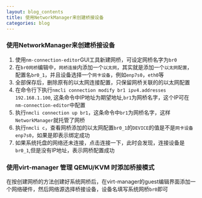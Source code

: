 ```yaml
---
layout: blog_contents
title: 使用NetworkManager来创建桥接设备
categories: blog
---
```


### 使用NetworkManager来创建桥接设备

1. 使用`nm-connection-editor`GUI工具新建网桥，可设定网桥名字为`br0`
2. 在`br0网桥`编辑中，`网桥连接`内添加一个`以太网`，其实就是添加一个`以太网配置`，配置名`br0_1`，并且设备选择一个`网卡设备`，例如`enp7s0`，`eth0`等
3. 全部保存后，删除原有的以太网连接配置，只保留网桥关联的的以太网配置
4. 在命令行下执行`nmcli connection modify br1 ipv4.addresses 192.168.1.100`, 这条命令中IP地址为期望地址,`br1`为网桥名字，这个IP可在`nm-connection-editor`中配置
5. 执行`nmcli connection up br1`，这条命令中`br1`为网桥名字，这样`NetworkManager`就托管了网桥
6. 执行`nmcli c`，查看网桥添加的以太网配置`br0_1`的`DEVICE`的值是不是`网卡设备enp7s0`，如果是即表示绑定成功
7. 如果系统托盘的网络还未连接，点击连接一下，此时会发现，连接设备是`br0_1`,但是没有IP地址，表示网桥配置成功

### 使用virt-manager 管理 QEMU/KVM 时添加桥接模式
在按创建网桥的方法创建好系统网桥后，在virt-manager的guest编辑界面添加一个网络硬件，然后网络源选择桥接设备，设备名填写系统网桥`br0`即可